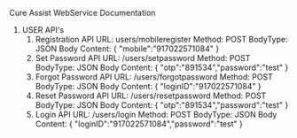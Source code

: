 Cure Assist WebService Documentation

1. USER API's
    1. Registration 
        API URL: users/mobileregister 
        Method: POST 
        BodyType: JSON Body
        Content: { "mobile":"917022571084" }
    2. Set Password 
        API URL: /users/setpassword 
        Method: POST 
        BodyType: JSON Body
        Content: { "otp":"891534","password":"test" }
    3. Forgot Password
        API URL: /users/forgotpassword
        Method: POST 
        BodyType: JSON Body
        Content: { "loginID":"917022571084" }
    4. Reset Password
        API URL: /users/resetpassword
        Method: POST
        BodyType: JSON Body
        Content: { "otp":"891534","password":"test" }
    5. Login
        API URL: /users/login
        Method: POST
        BodyType: JSON Body
        Content: { "loginID":"917022571084","password":"test" }